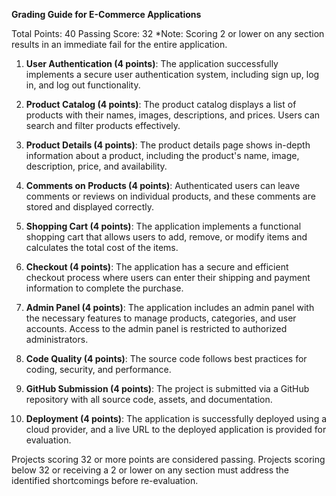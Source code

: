 **Grading Guide for E-Commerce Applications**

Total Points: 40
Passing Score: 32
*Note: Scoring 2 or lower on any section results in an immediate fail for the entire application.

1. **User Authentication (4 points)**: The application successfully implements a secure user authentication system, including sign up, log in, and log out functionality.

2. **Product Catalog (4 points)**: The product catalog displays a list of products with their names, images, descriptions, and prices. Users can search and filter products effectively.

3. **Product Details (4 points)**: The product details page shows in-depth information about a product, including the product's name, image, description, price, and availability.

4. **Comments on Products (4 points)**: Authenticated users can leave comments or reviews on individual products, and these comments are stored and displayed correctly.

5. **Shopping Cart (4 points)**: The application implements a functional shopping cart that allows users to add, remove, or modify items and calculates the total cost of the items.

6. **Checkout (4 points)**: The application has a secure and efficient checkout process where users can enter their shipping and payment information to complete the purchase.

7. **Admin Panel (4 points)**: The application includes an admin panel with the necessary features to manage products, categories, and user accounts. Access to the admin panel is restricted to authorized administrators.

8. **Code Quality (4 points)**: The source code follows best practices for coding, security, and performance.

9. **GitHub Submission (4 points)**: The project is submitted via a GitHub repository with all source code, assets, and documentation.

10. **Deployment (4 points)**: The application is successfully deployed using a cloud provider, and a live URL to the deployed application is provided for evaluation.

Projects scoring 32 or more points are considered passing. Projects scoring below 32 or receiving a 2 or lower on any section must address the identified shortcomings before re-evaluation.
